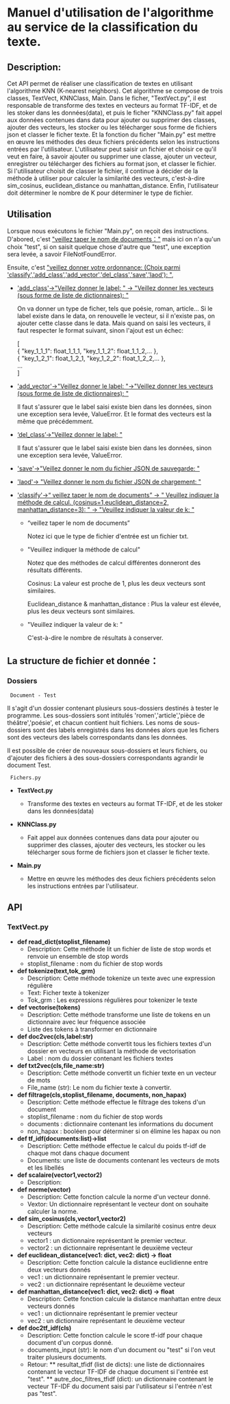 # Manuel d'utilisation de l'algorithme au service de la classification du texte.

## Description:
Cet API permet de réaliser une classification de textes en utilisant l'algorithme KNN (K-nearest neighbors). Cet algorithme se compose de trois classes, TextVect, KNNClass, Main. Dans le ficher, "TextVect.py", il est responsable de transforme des textes en vecteurs au format TF-IDF, et de les stoker dans les données(data), et puis le ficher "KNNClass.py" fait appel aux données contenues dans data pour ajouter ou supprimer des classes, ajouter des vecteurs, les stocker ou les télécharger sous forme de fichiers json et classer le ficher texte. Et la fonction du ficher "Main.py" est mettre en œuvre les méthodes des deux fichiers précédents selon les instructions entrées par l'utilisateur. L'utilisateur peut saisir un fichier et choisir ce qu'il veut en faire, à savoir ajouter ou supprimer une classe, ajouter un vecteur, enregistrer ou télécharger des fichiers au format json, et classer le fichier. Si l'utilisateur choisit de classer le fichier, il continue à décider de la méthode à utiliser pour calculer la similarité des vecteurs, c'est-à-dire sim_cosinus, euclidean_distance ou manhattan_distance. Enfin, l'utilisateur doit déterminer le nombre de K pour déterminer le type de fichier.

## Utilisation
Lorsque nous exécutons le fichier "Main.py", on reçoit des instructions. D'abored, c'est ["veillez taper le nom de documents："](http://blog.csdn.net/guodongxiaren) mais ici on n'a qu'un choix "test", si on saisit quelque chose d'autre que "test", une exception sera levée, a savoir FileNotFoundError.

Ensuite, c'est ["veillez donner votre ordonnance: (Choix parmi 'classify','add_class','add_vector','del_class','save','laod'): "](http://blog.csdn.net/guodongxiaren),

  * ['add_class'→"Veillez donner le label: " → "Veillez donner les vecteurs (sous forme de liste de dictionnaires): "  ](http://blog.csdn.net/guodongxiaren)  

    On va donner un type de ficher, tels que poésie, roman, article... Si le label existe dans le data, on renouvelle le vecteur, si il n'existe    pas, on ajouter cette classe dans le data. Mais quand on saisi les vecteurs, il faut respecter le format suivant, sinon l'ajout est un échec:

    [  
    { "key_1_1_1": float_1_1_1, "key_1_1_2": float_1_1_2,... },  
    { "key_1_2_1": float_1_2_1, "key_1_2_2": float_1_2_2,... },  
    ...  
    ]  

  * ['add_vector'→"Veillez donner le label: "→"Veillez donner les vecteurs (sous forme de liste de dictionnaires): "](http://blog.csdn.net/guodongxiaren)


     Il faut s'assurer que le label saisi existe bien dans les données, sinon une exception sera levée, ValueError. Et le format des vecteurs est la même que précédemment.
     
  * [‘del_class’→"Veillez donner le label: "](http://blog.csdn.net/guodongxiaren) 
  

     Il faut s'assurer que le label saisi existe bien dans les données, sinon une exception sera levée, ValueError.
     
  *  ['save'→"Veillez donner le nom du fichier JSON de sauvegarde: "](http://blog.csdn.net/guodongxiaren)
     
     
  *  ['laod'→ "Veillez donner le nom du fichier JSON de chargement: "](http://blog.csdn.net/guodongxiaren)



  *  ['classify'→“ veillez taper le nom de documents” → " Veuillez indiquer la méthode de calcul. (cosinus=1,euclidean_distance=2, manhattan_distance=3): " → "Veuillez indiquer la valeur de k: "](http://blog.csdn.net/guodongxiaren)


      * “veillez taper le nom de documents” 
    
          Notez ici que le type de fichier d'entrée est un fichier txt.
          
      * "Veuillez indiquer la méthode de calcul"

         Notez que des méthodes de calcul différentes donneront des résultats différents.
         
         Cosinus: La valeur est proche de 1, plus les deux vecteurs sont similaires.
         
         Euclidean_distance & manhattan_distance : Plus la valeur est élevée, plus les deux vecteurs sont similaires.
         
      * "Veuillez indiquer la valeur de k: "
 
         C'est-à-dire le nombre de résultats à conserver.
         
        
## La structure de fichier et donnée：


  ### Dossiers
  
     Document - Test

Il s'agit d'un dossier contenant plusieurs sous-dossiers destinés à tester le programme. Les sous-dossiers sont intitulés 'romen','article','pièce de théâtre','poésie', et chacun contient huit fichiers. Les noms de sous-dossiers sont des labels enregistrés dans les données alors que les fichers sont des vecteurs des labels correspondants dans les données.

Il est possible de créer de nouveaux sous-dossiers et leurs fichiers, ou d'ajouter des fichiers à des sous-dossiers correspondants agrandir le document Test.


     Fichers.py
    

* **TextVect.py**

  * Transforme des textes en vecteurs au format TF-IDF, et de les stoker dans les données(data)

* **KNNClass.py**

  * Fait appel aux données contenues dans data pour ajouter ou supprimer des classes, ajouter des vecteurs, les stocker ou les télécharger sous forme de fichiers json et classer le ficher texte. 
  
* **Main.py**

  * Mettre en œuvre les méthodes des deux fichiers précédents selon les instructions entrées par l'utilisateur.



## API
### TextVect.py
* **def read_dict(stoplist_filename)**
  * Description: Cette méthode lit un fichier de liste de stop words et renvoie un ensemble de stop words
  * stoplist_filename : nom du fichier de stop words
* **def tokenize(text,tok_grm)**
  * Description: Cette méthode tokenize un texte avec une expression régulière 
  * Text: Ficher texte à tokenizer
  * Tok_grm : Les expressions régulières pour tokenizer le texte
* **def vectorise(tokens)**
  * Description: Cette méthode transforme une liste de tokens en un dictionnaire avec leur fréquence associée
  * Liste des tokens à transformer en dictionnaire
* **def doc2vec(cls,label:str)**
  * Description: Cette méthode convertit tous les fichiers textes d'un dossier en vecteurs en utilisant la méthode de vectorisation
  * Label : nom du dossier contenant les fichiers textes
* **def txt2vec(cls,file_name:str)**
  * Description: Cette méthode convertit un fichier texte en un vecteur de mots
  * File_name (str): Le nom du fichier texte à convertir.
* **def filtrage(cls,stoplist_filename, documents, non_hapax)**
  * Description: Cette méthode effectue le filtrage des tokens d'un document
  * stoplist_filename : nom du fichier de stop words
  * documents : dictionnaire contenant les informations du document
  * non_hapax : booléen pour déterminer si on élimine les hapax ou non
* **def tf_idf(documents:list)->list**
  * Description: Cette méthode effectue le calcul du poids tf-idf de chaque mot dans chaque document
  * Documents: une liste de documents contenant les vecteurs de mots et les libellés
* **def scalaire(vector1,vector2)**
  * Description: 
* **def norme(vector)**
  * Description: Cette fonction calcule la norme d'un vecteur donné.
  * Vextor: Un dictionnaire représentant le vecteur dont on souhaite calculer la norme.
* **def sim_cosinus(cls,vector1,vector2)**
  * Description: Cette méthode calcule la similarité cosinus entre deux vecteurs
  * vector1 : un dictionnaire représentant le premier vecteur.
  * vector2 : un dictionnaire représentant le deuxième vecteur
* **def euclidean_distance(vec1: dict, vec2: dict) -> float**
  * Description: Cette fonction calcule la distance euclidienne entre deux vecteurs donnés
  * vec1 : un dictionnaire représentant le premier vecteur.
  * vec2 : un dictionnaire représentant le deuxième vecteur
* **def manhattan_distance(vec1: dict, vec2: dict) -> float**
  * Description: Cette fonction calcule la distance manhattan entre deux vecteurs donnés
  * vec1 : un dictionnaire représentant le premier vecteur
  * vec2 : un dictionnaire représentant le deuxième vecteur
* **def doc2tf_idf(cls)**
  * Description: Cette fonction calcule le score tf-idf pour chaque document d'un corpus donné.
  * documents_input (str): le nom d'un document ou "test" si l'on veut traiter plusieurs documents.
  * Retour: 
  ** resultat_tfidf (list de dicts): une liste de dictionnaires contenant le vecteur TF-IDF de chaque document si l'entrée est "test".
    ** autre_doc_filtres_tfidf (dict): un dictionnaire contenant le vecteur TF-IDF du document saisi par l'utilisateur si l'entrée n'est pas "test".






         
          
       
    

